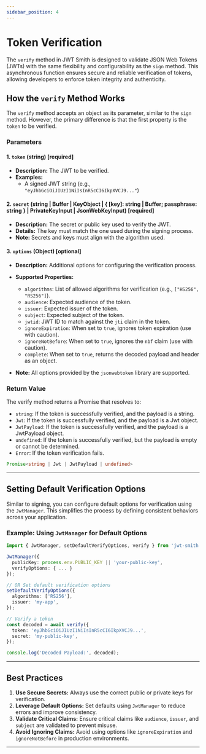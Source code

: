 ```yaml
---
sidebar_position: 4
---
```


# Token Verification

The `verify` method in JWT Smith is designed to validate JSON Web Tokens (JWTs) with the same flexibility and configurability as the `sign` method. This asynchronous function ensures secure and reliable verification of tokens, allowing developers to enforce token integrity and authenticity.

## How the `verify` Method Works

The `verify` method accepts an object as its parameter, similar to the `sign` method. However, the primary difference is that the first property is the `token` to be verified.

### Parameters

#### 1. `token` (string) [required]

- **Description:** The JWT to be verified.
- **Examples:**
  - A signed JWT string (e.g., `"eyJhbGciOiJIUzI1NiIsInR5cCI6IkpXVCJ9..."`)

#### 2. `secret` (string | Buffer | KeyObject | \{ \[key\]: string | Buffer; passphrase: string \} | PrivateKeyInput | JsonWebKeyInput) [required]

- **Description:** The secret or public key used to verify the JWT.
- **Details:** The key must match the one used during the signing process.
- **Note:** Secrets and keys must align with the algorithm used.

#### 3. `options` (Object) [optional]

- **Description:** Additional options for configuring the verification process.

- **Supported Properties:**

  - `algorithms`: List of allowed algorithms for verification (e.g., `["HS256", "RS256"]`).
  - `audience`: Expected audience of the token.
  - `issuer`: Expected issuer of the token.
  - `subject`: Expected subject of the token.
  - `jwtid`: JWT ID to match against the `jti` claim in the token.
  - `ignoreExpiration`: When set to `true`, ignores token expiration (use with caution).
  - `ignoreNotBefore`: When set to `true`, ignores the `nbf` claim (use with caution).
  - `complete`: When set to `true`, returns the decoded payload and header as an object.

- **Note:** All options provided by the `jsonwebtoken` library are supported.

### Return Value

The verify method returns a Promise that resolves to:

- `string`: If the token is successfully verified, and the payload is a string.
- `Jwt`: If the token is successfully verified, and the payload is a Jwt object.
- `JwtPayload`: If the token is successfully verified, and the payload is a JwtPayload object.
- `undefined`: If the token is successfully verified, but the payload is empty or cannot be determined.
- `Error`: If the token verification fails.

```typescript
Promise<string | Jwt | JwtPayload | undefined>
```

---

## Setting Default Verification Options

Similar to signing, you can configure default options for verification using the `JwtManager`. This simplifies the process by defining consistent behaviors across your application.

### Example: Using `JwtManager` for Default Options

```typescript
import { JwtManager, setDefaultVerifyOptions, verify } from 'jwt-smith';

JwtManager({
  publicKey: process.env.PUBLIC_KEY || 'your-public-key',
  verifyOptions: { ... }
});

// OR Set default verification options
setDefaultVerifyOptions({
  algorithms: ['RS256'],
  issuer: 'my-app',
});

// Verify a token
const decoded = await verify({
  token: 'eyJhbGciOiJIUzI1NiIsInR5cCI6IkpXVCJ9...',
  secret: 'my-public-key',
});

console.log('Decoded Payload:', decoded);
```

---

## Best Practices

1. **Use Secure Secrets:** Always use the correct public or private keys for verification.
2. **Leverage Default Options:** Set defaults using `JwtManager` to reduce errors and improve consistency.
3. **Validate Critical Claims:** Ensure critical claims like `audience`, `issuer`, and `subject` are validated to prevent misuse.
4. **Avoid Ignoring Claims:** Avoid using options like `ignoreExpiration` and `ignoreNotBefore` in production environments.

---


